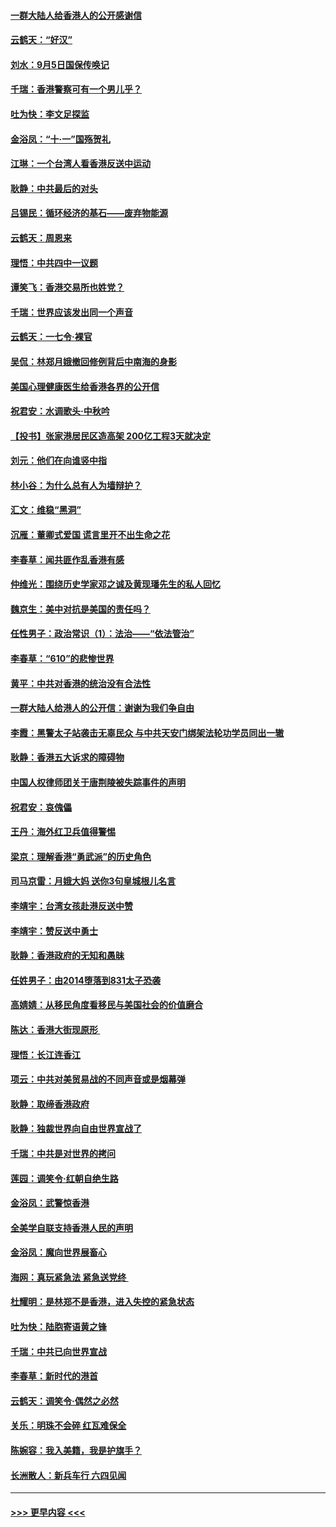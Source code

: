 #### [一群大陆人给香港人的公开感谢信](../pages/nsc993/n11514797.md?t=09122111) 
#### [云鹤天：“好汉”](../pages/nsc993/n11513536.md?t=09122111) 
#### [刘水：9月5日国保传唤记](../pages/nsc993/n11513460.md?t=09122111) 
#### [千瑞：香港警察可有一个男儿乎？](../pages/nsc993/n11513109.md?t=09122111) 
#### [吐为快：李文足探监](../pages/nsc993/n11509622.md?t=09122111) 
#### [金浴凤：“十‧一”国殇贺礼](../pages/nsc993/n11509593.md?t=09122111) 
#### [江琳：一个台湾人看香港反送中运动](../pages/nsc993/n11509211.md?t=09122111) 
#### [耿静：中共最后的对头](../pages/nsc993/n11508308.md?t=09122111) 
#### [吕锡民：循环经济的基石——废弃物能源](../pages/nsc993/n11508212.md?t=09122111) 
#### [云鹤天：周恩来](../pages/nsc993/n11508055.md?t=09122111) 
#### [理悟：中共四中一议题](../pages/nsc993/n11507782.md?t=09122111) 
#### [谭笑飞：香港交易所也姓党？](../pages/nsc993/n11507753.md?t=09122111) 
#### [千瑞：世界应该发出同一个声音](../pages/nsc993/n11507290.md?t=09122111) 
#### [云鹤天：一七令‧裸官](../pages/nsc993/n11507177.md?t=09122111) 
#### [吴侃：林郑月娥撤回修例背后中南海的身影](../pages/nsc993/n11506876.md?t=09122111) 
#### [美国心理健康医生给香港各界的公开信](../pages/nsc993/n11506809.md?t=09122111) 
#### [祝君安：水调歌头‧中秋吟](../pages/nsc993/n11506758.md?t=09122111) 
#### [【投书】张家港居民区造高架 200亿工程3天就决定](../pages/nsc993/n11506682.md?t=09122111) 
#### [刘元：他们在向谁竖中指](../pages/nsc993/n11505384.md?t=09122111) 
#### [林小谷：为什么总有人为墙辩护？](../pages/nsc993/n11505226.md?t=09122111) 
#### [汇文：维稳“黑洞”](../pages/nsc993/n11504347.md?t=09122111) 
#### [沉雁：董卿式爱国 谎言里开不出生命之花](../pages/nsc993/n11503215.md?t=09122111) 
#### [李春草：闻共匪作乱香港有感](../pages/nsc993/n11503072.md?t=09122111) 
#### [仲维光：围绕历史学家邓之诚及黄现璠先生的私人回忆](../pages/nsc993/n11501330.md?t=09122111) 
#### [魏京生：美中对抗是美国的责任吗？](../pages/nsc993/n11500723.md?t=09122111) 
#### [任性男子：政治常识（1）：法治——“依法管治”](../pages/nsc993/n11500791.md?t=09122111) 
#### [李春草：“610”的悲惨世界](../pages/nsc993/n11501141.md?t=09122111) 
#### [黄平：中共对香港的统治没有合法性](../pages/nsc993/n11499473.md?t=09122111) 
#### [一群大陆人给港人的公开信：谢谢为我们争自由](../pages/nsc993/n11500402.md?t=09122111) 
#### [李霞：黑警太子站袭击无辜民众 与中共天安门绑架法轮功学员同出一辙](../pages/nsc993/n11499805.md?t=09122111) 
#### [耿静：香港五大诉求的障碍物](../pages/nsc993/n11497578.md?t=09122111) 
#### [中国人权律师团关于唐荆陵被失踪事件的声明](../pages/nsc993/n11500014.md?t=09122111) 
#### [祝君安：哀傀儡](../pages/nsc993/n11499776.md?t=09122111) 
#### [王丹：海外红卫兵值得警惕](../pages/nsc993/n11498138.md?t=09122111) 
#### [梁京：理解香港“勇武派”的历史角色](../pages/nsc993/n11498006.md?t=09122111) 
#### [司马京雷：月娥大妈  送你3句皇城根儿名言](../pages/nsc993/n11497885.md?t=09122111) 
#### [李靖宇：台湾女孩赴港反送中赞](../pages/nsc993/n11497721.md?t=09122111) 
#### [李靖宇：赞反送中勇士](../pages/nsc993/n11497452.md?t=09122111) 
#### [耿静：香港政府的无知和愚昧](../pages/nsc993/n11494238.md?t=09122111) 
#### [任姓男子：由2014堕落到831太子恐袭](../pages/nsc993/n11496683.md?t=09122111) 
#### [高婧婧：从移民角度看移民与美国社会的价值磨合](../pages/nsc993/n11495757.md?t=09122111) 
#### [陈达：香港大街现原形 ](../pages/nsc993/n11495441.md?t=09122111) 
#### [理悟：长江连香江](../pages/nsc993/n11495377.md?t=09122111) 
#### [项云：中共对美贸易战的不同声音或是烟幕弹](../pages/nsc993/n11494929.md?t=09122111) 
#### [耿静：取缔香港政府](../pages/nsc993/n11494218.md?t=09122111) 
#### [耿静：独裁世界向自由世界宣战了](../pages/nsc993/n11494190.md?t=09122111) 
#### [千瑞：中共是对世界的拷问](../pages/nsc993/n11493021.md?t=09122111) 
#### [莲园：调笑令‧红朝自绝生路](../pages/nsc993/n11493011.md?t=09122111) 
#### [金浴凤：武警惊香港](../pages/nsc993/n11492994.md?t=09122111) 
#### [全美学自联支持香港人民的声明](../pages/nsc993/n11492630.md?t=09122111) 
#### [金浴凤：魔向世界展畜心](../pages/nsc993/n11492599.md?t=09122111) 
#### [海网：真玩紧急法 紧急送党终 ](../pages/nsc993/n11492535.md?t=09122111) 
#### [杜耀明：是林郑不是香港，进入失控的紧急状态](../pages/nsc993/n11491420.md?t=09122111) 
#### [吐为快：陆胞寄语黄之锋](../pages/nsc993/n11491117.md?t=09122111) 
#### [千瑞：中共已向世界宣战](../pages/nsc993/n11490123.md?t=09122111) 
#### [李春草：新时代的港首](../pages/nsc993/n11489864.md?t=09122111) 
#### [云鹤天：调笑令·偶然之必然](../pages/nsc993/n11489701.md?t=09122111) 
#### [关乐：明珠不会碎 红瓦难保全](../pages/nsc993/n11489647.md?t=09122111) 
#### [陈婉容：我入美籍，我是护旗手？](../pages/nsc993/n11487908.md?t=09122111) 
#### [长洲散人：新兵车行 六四见闻](../pages/nsc993/n11487729.md?t=09122111) 

----
#### [ >>> 更早内容 <<< ](../indexes/nsc993-earlier.md)
